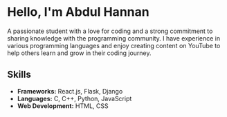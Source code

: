 # Hello, I'm Abdul Hannan

A passionate student with a love for coding and a strong commitment to sharing knowledge with the programming community. I have experience in various programming languages and enjoy creating content on YouTube to help others learn and grow in their coding journey.

## Skills

- **Frameworks:** React.js, Flask, Django
- **Languages:** C, C++, Python, JavaScript
- **Web Development:** HTML, CSS
